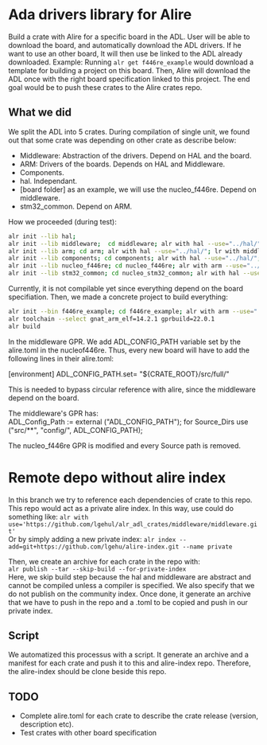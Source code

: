 # Ada drivers library for Alire #

Build a crate with Alire for a specific board in the ADL. User will be able to download the board, and automatically download the ADL drivers. If he want to use an other board, It will then use be linked to the ADL already downloaded.
Example: Running `alr get f446re_example` would download a template for building a project on this board.
Then, Alire will download the ADL once with the right board specification linked to this project.
The end goal would be to push these crates to the Alire crates repo.

## What we did ##
We split the ADL into 5 crates.
During compilation of single unit, we found out that some crate was depending on other crate
as describe below:
- Middleware: Abstraction of the drivers. Depend on HAL and the board.
- ARM: Drivers of the boards. Depends on HAL and Middleware.
- Components.
- hal. Independant.
- [board folder] as an example, we will use the nucleo_f446re. Depend on middleware.
- stm32_common. Depend on ARM.

How we proceeded (during test):
```bash
alr init --lib hal;
alr init --lib middleware;  cd middleware; alr with hal --use="../hal/"; cd ..
alr init --lib arm; cd arm; alr with hal --use="../hal/"; lr with middleware --use="../middleware/" ; cd ..
alr init --lib components; cd components; alr with hal --use="../hal/"; cd ..
alr init --lib nucleo_f446re; cd nucleo_f446re; alr with arm --use="../arm/"; cd ..
alr init --lib stm32_common; cd nucleo_stm32_common; alr with hal --use="../hal/"; cd ..
```
Currently, it is not compilable yet since everything depend on the board specifiation.
Then, we made a concrete project to build everything:

```bash
alr init --bin f446re_example; cd f446re_example; alr with arm --use="../arm/"; alr with stm32_common --use="../stm32_common/";
alr toolchain --select gnat_arm_elf=14.2.1 gprbuild=22.0.1
alr build
```

In the middleware GPR. We add ADL_CONFIG_PATH variable set by the alire.toml in the nucleof446re.
Thus, every new board will have to add the following lines in their alire.toml:

[environment]
ADL_CONFIG_PATH.set= "${CRATE_ROOT}/src/full/"

This is needed to bypass circular reference with alire, since the middleware depend on the board.

The middleware's GPR has:  
ADL_Config_Path := external ("ADL_CONFIG_PATH");
for Source_Dirs use ("src/**", "config/", ADL_CONFIG_PATH);

The nucleo_f446re GPR is modified and every Source path is removed.

# Remote depo without alire index
In this branch we try to reference each dependencies of crate to this repo. This repo would act as a private alire index.
In this way, use could do something like: `alr with use='https://github.com/lgehul/alr_adl_crates/middleware/middleware.git'`  
Or by simply adding a new private index: `alr index --add=git+https://github.com/lgehu/alire-index.git --name private`  

Then, we create an archive for each crate in the repo with:  
`alr publish --tar --skip-build --for-private-index`  
Here, we skip build step because the hal and middleware are abstract and cannot be compiled unless a compiler is specified. We also specify that we do not publish on the community index.
Once done, it generate an archive that we have to push in the repo and a .toml to be copied and push in our private index.

## Script
We automatized this processus with a script. It generate an archive and a manifest for each crate and push it to this and alire-index repo. Therefore, the alire-index should be clone beside this repo.

## TODO ##
- Complete alire.toml for each crate to describe the crate release (version, description etc).
- Test crates with other board specification
